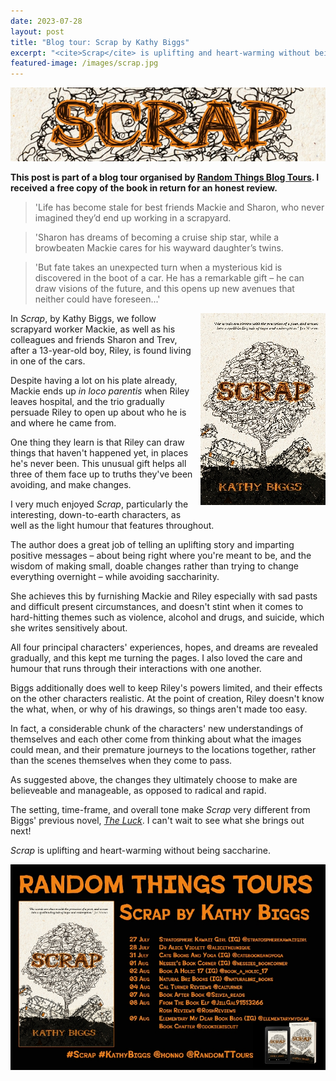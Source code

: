 ```yaml
---
date: 2023-07-28
layout: post
title: "Blog tour: Scrap by Kathy Biggs"
excerpt: "<cite>Scrap</cite> is uplifting and heart-warming without being saccharine."
featured-image: /images/scrap.jpg
---
```


![Scrap](/images/scrap.jpg)

**This post is part of a blog tour organised by [Random Things Blog Tours](http://randomthingsthroughmyletterbox.blogspot.com/p/services-to-publishers-authors-blog.html). I received a free copy of the book in return for an honest review.**

> 'Life has become stale for best friends Mackie and Sharon, who never imagined they’d end up working in a scrapyard.

> 'Sharon has dreams of becoming a cruise ship star, while a browbeaten Mackie cares for his wayward daughter’s twins.

> 'But fate takes an unexpected turn when a mysterious kid is discovered in the boot of a car. He has a remarkable gift &ndash; he can draw visions of the future, and this opens up new avenues that neither could have foreseen...'

<img src="/images/scrap-200.jpg" alt="Scrap" style="float: right; margin-bottom: 10px; margin-left: 10px;">

In <cite>Scrap</cite>, by Kathy Biggs, we follow scrapyard worker Mackie, as well as his colleagues and friends Sharon and Trev, after a 13-year-old boy, Riley, is found living in one of the cars.

Despite having a lot on his plate already, Mackie ends up *in loco parentis* when Riley leaves hospital, and the trio gradually persuade Riley to open up about who he is and where he came from.

One thing they learn is that Riley can draw things that haven't happened yet, in places he's never been. This unusual gift helps all three of them face up to truths they've been avoiding, and make changes.

I very much enjoyed <cite>Scrap</cite>, particularly the interesting, down-to-earth characters, as well as the light humour that features throughout.

The author does a great job of telling an uplifting story and imparting positive messages &ndash; about being right where you're meant to be, and the wisdom of making small, doable changes rather than trying to change everything overnight &ndash; while avoiding saccharinity.

She achieves this by furnishing Mackie and Riley especially with sad pasts and difficult present circumstances, and doesn't stint when it comes to hard-hitting themes such as violence, alcohol and drugs, and suicide, which she writes sensitively about.

All four principal characters' experiences, hopes, and dreams are revealed gradually, and this kept me turning the pages. I also loved the care and humour that runs through their interactions with one another.

Biggs additionally does well to keep Riley's powers limited, and their effects on the other characters realistic. At the point of creation, Riley doesn't know the what, when, or why of his drawings, so things aren't made too easy.

In fact, a considerable chunk of the characters' new understandings of themselves and each other come from thinking about what the images could mean, and their premature journeys to the locations together, rather than the scenes themselves when they come to pass.

As suggested above, the changes they ultimately choose to make are believeable and manageable, as opposed to radical and rapid.

The setting, time-frame, and overall tone make <cite>Scrap</cite> very different from Biggs' previous novel, [<cite>The Luck</cite>](/blog-tour-the-luck/). I can't wait to see what she brings out next!

<cite>Scrap</cite> is uplifting and heart-warming without being saccharine.

![Scrap blog tour banner](/images/scrap-banner.jpg)